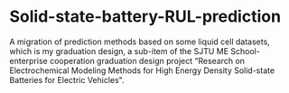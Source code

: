 # Solid-state-battery-RUL-prediction
A migration of prediction methods based on some liquid cell datasets, which is my graduation design, a sub-item of the SJTU ME School-enterprise cooperation graduation design project “Research on Electrochemical Modeling Methods for High Energy Density Solid-state Batteries for Electric Vehicles".

